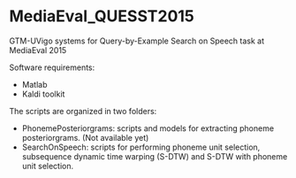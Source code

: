 # MediaEval_QUESST2015
GTM-UVigo systems for Query-by-Example Search on Speech task at MediaEval 2015

Software requirements:
- Matlab
- Kaldi toolkit

The scripts are organized in two folders:
- PhonemePosteriorgrams: scripts and models for extracting phoneme posteriorgrams. (Not available yet)
- SearchOnSpeech: scripts for performing phoneme unit selection, subsequence dynamic time warping (S-DTW) and S-DTW with phoneme unit selection.
